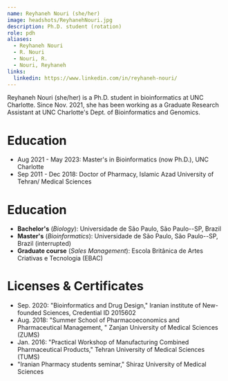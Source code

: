 ```yaml
---
name: Reyhaneh Nouri (she/her)
image: headshots/ReyhanehNouri.jpg
description: Ph.D. student (rotation)
role: pdh
aliases:
  - Reyhaneh Nouri
  - R. Nouri
  - Nouri, R.
  - Nouri, Reyhaneh
links:
  linkedin: https://www.linkedin.com/in/reyhaneh-nouri/
---
```


Reyhaneh Nouri (she/her) is a Ph.D. student in bioinformatics at UNC Charlotte. Since Nov. 2021, she has been working as a Graduate Research Assistant at UNC Charlotte's Dept. of Bioinformatics and Genomics.

# Education

- Aug 2021 - May 2023: Master's in Bioinformatics (now Ph.D.), UNC Charlotte
- Sep 2011 - Dec 2018: Doctor of Pharmacy, Islamic Azad University of Tehran/ Medical Sciences


# Education

- **Bachelor's** (_Biology_): Universidade de São Paulo, São Paulo--SP, Brazil
- **Master's** (_Bioinformatics_): Universidade de São Paulo, São Paulo--SP, Brazil (interrupted)
- **Graduate course** (_Sales Management_): Escola Britânica de Artes Criativas e Tecnologia (EBAC)

# Licenses & Certificates

- Sep. 2020: "Bioinformatics and Drug Design," Iranian institute of New-founded Sciences, Credential ID 2015602
- Aug. 2018: "Summer School of Pharmacoeconomics and Pharmaceutical Management, " Zanjan University of Medical Sciences (ZUMS)
- Jan. 2016: "Practical Workshop of Manufacturing Combined Pharmaceutical Products," Tehran University of Medical Sciences (TUMS)
- "Iranian Pharmacy students seminar," Shiraz University of Medical Sciences
